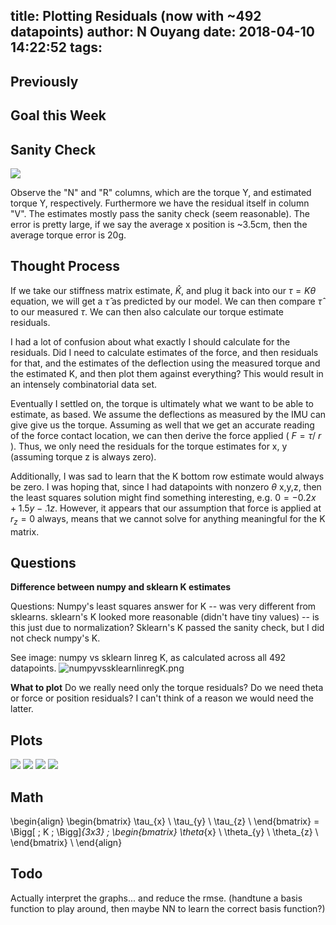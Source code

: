 title: Plotting Residuals (now with ~492 datapoints)
author: N Ouyang
date: 2018-04-10 14:22:52
tags:
---

## Previously

## Goal this Week

## Sanity Check

![](full_data_csv.png)

Observe the "N" and "R" columns, which are the torque Y, and estimated torque Y,
respectively. Furthermore we have the residual itself in column "V". The
estimates mostly pass the sanity check (seem reasonable). The error is pretty
large, if we say the average x position is ~3.5cm, then the average torque error
is 20g.


## Thought Process 

If we take our stiffness matrix estimate, $\hat{K}$, and plug it back into our
$\tau = K \theta$ equation, we will get a $\hat{\tau}$ as predicted by our
model. We can then compare $\hat{\tau}$ to our measured $\tau$. We can then also
calculate our torque estimate residuals.

I had a lot of confusion about what exactly I should calculate for the
residuals. Did I need to calculate estimates of the force, and then residuals
for that, and the estimates of the deflection using the measured torque and the estimated K, and then plot them against everything? This would result in an intensely combinatorial data set.

Eventually I settled on, the torque is ultimately what we want to be able to
estimate, as based.  We assume the deflections as measured by the IMU can give
give us the torque. Assuming as well that we get an accurate reading of the
force contact location, we can then derive the force applied ( $F = \tau /\ r$ ). Thus, we only need the residuals for the torque estimates for x, y (assuming torque z is always zero).

Additionally, I was sad to learn that the K bottom row estimate would always be
zero. I was hoping that, since I had datapoints with nonzero $\theta$ x,y,z,
then the least squares solution might find something interesting, e.g. $0 = -0.2x + 1.5y -.1z$. 
However, it appears that our assumption that force is applied at $r_z = 0$
always, means that we cannot solve for anything meaningful for the K matrix.


## Questions

**Difference between numpy and sklearn K estimates**

Questions: Numpy's least squares answer for K -- was very different from
sklearns.  sklearn's K looked more reasonable (didn't have tiny values) -- is
this just due to normalization? Sklearn's K passed the sanity check, but I did
not check numpy's K. 

See image: numpy vs sklearn linreg K, as calculated across all 492 datapoints.
![numpyvssklearnlinregK.png](numpy_vs_sklearn_linreg_K.png)


**What to plot**
Do we really need only the torque residuals? Do we need theta or force or
position residuals? I can't think of a reason we would need the latter.


## Plots

![](png)
![](png)
![](png)
![](png)

## Math 
\begin{align}
\begin{bmatrix}
    \tau_{x}       \\
    \tau_{y}       \\
    \tau_{z}       \\
\end{bmatrix} =
\Bigg[ \; K \; \Bigg]_{3x3}  \;
\begin{bmatrix}
    \theta_{x}       \\
    \theta_{y}       \\
    \theta_{z}       \\
\end{bmatrix} \\
\end{align}


## Todo

Actually interpret the graphs... and reduce the rmse.
(handtune a basis function to play around, then maybe NN to learn the correct basis function?)

